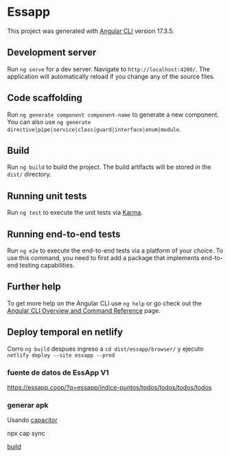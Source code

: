 # Essapp

This project was generated with [Angular CLI](https://github.com/angular/angular-cli) version 17.3.5.

## Development server

Run `ng serve` for a dev server. Navigate to `http://localhost:4200/`. The application will automatically reload if you change any of the source files.

## Code scaffolding

Run `ng generate component component-name` to generate a new component. You can also use `ng generate directive|pipe|service|class|guard|interface|enum|module`.

## Build

Run `ng build` to build the project. The build artifacts will be stored in the `dist/` directory.

## Running unit tests

Run `ng test` to execute the unit tests via [Karma](https://karma-runner.github.io).

## Running end-to-end tests

Run `ng e2e` to execute the end-to-end tests via a platform of your choice. To use this command, you need to first add a package that implements end-to-end testing capabilities.

## Further help

To get more help on the Angular CLI use `ng help` or go check out the [Angular CLI Overview and Command Reference](https://angular.io/cli) page.

## Deploy temporal en netlify

Corro `ng build` despues ingreso a `cd dist/essapp/browser/` y ejecuto `netlify deploy --site essapp --prod`


### fuente de datos de EssApp V1

https://essapp.coop/?q=essapp/indice-puntos/todos/todos/todos/todos

### generar apk

Usando [capacitor](https://capacitorjs.com/docs/basics/workflow)

npx cap sync

[build](https://dashboard.ionicframework.com/app/fd3acf44/build/builds)